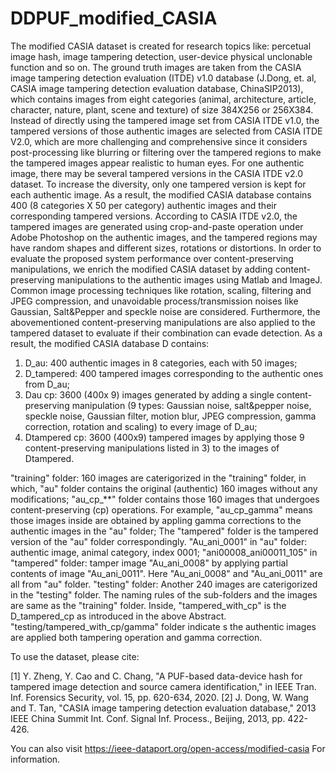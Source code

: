 # DDPUF_modified_CASIA

The modified CASIA dataset is created for research topics like: percetual image hash, image tampering detection, user-device physical unclonable function and so on. 
The ground truth images are taken from the CASIA image tampering detection evaluation (ITDE) v1.0 database (J.Dong, et. al, CASIA image tampering detection evaluation database, ChinaSIP2013), which contains images from eight categories (animal, architecture, article, character, nature, plant, scene and texture) of size 384X256 or 256X384. Instead of directly using the tampered image set from CASIA ITDE v1.0, the tampered versions of those authentic images are selected from CASIA ITDE V2.0, which are more challenging and comprehensive since it considers post-processing like blurring or filtering over the tampered regions to make the tampered images appear realistic to human eyes. For one authentic image, there may be several tampered versions in the CASIA ITDE v2.0 dataset. To increase the diversity, only one tampered version is kept for each authentic image. As a result, the modified CASIA database contains 400 (8 categories X 50 per category) authentic images and their corresponding tampered versions.
According to CASIA ITDE v2.0, the tampered images are generated using crop-and-paste operation under Adobe Photoshop on the authentic images, and the tampered regions may have random shapes and different sizes, rotations or distortions. In order to evaluate the proposed system performance over content-preserving manipulations, we enrich the modified CASIA dataset by adding content-preserving manipulations to the authentic images using Matlab and ImageJ. Common image processing techniques like rotation, scaling, filtering and JPEG compression, and unavoidable process/transmission noises like Gaussian, Salt&Pepper and speckle noise are considered. Furthermore, the abovementioned content-preserving manipulations are also applied to the tampered dataset to evaluate if their combination can evade detection. As a result, the modified CASIA database D contains:
1) D_au: 400 authentic images in 8 categories, each with 50 images;
2) D_tampered: 400 tampered images corresponding to the authentic ones from D_au;
3) Dau cp: 3600 (400x 9) images generated by adding a single content-preserving manipulation (9 types: Gaussian noise, salt&pepper noise, speckle noise, Gaussian filter, motion blur, JPEG compression, gamma correction, rotation and scaling) to every image of D_au;
4) Dtampered cp: 3600 (400x9) tampered images by applying those 9 content-preserving manipulations listed in 3) to the images of Dtampered.

"training" folder: 160 images are caterigorized in the "training" folder, in which, "au" folder contains the original (authentic) 160 images without any modifications; "au_cp_**" folder contains those 160 images that undergoes content-preserving (cp) operations. For example, "au_cp_gamma" means those images inside are obtained by appling gamma corrections to the authentic images in the "au" folder; The "tampered" folder is the tampered version of the "au" folder correspondingly. 
"Au_ani_0001" in "au" folder: authentic image, animal category, index 0001;
"ani00008_ani00011_105" in "tampered" folder: tamper image "Au_ani_0008" by applying partial contents of image "Au_ani_0011".  Here "Au_ani_0008" and "Au_ani_0011" are all from "au" folder. 
"testing" folder: Another 240 images are caterigorized in the "testing" folder. The naming rules of the sub-folders and the images are same as the "training" folder. Inside, "tampered_with_cp" is the  D_tampered_cp as introduced in the above Abstract. "testing/tampered_with_cp/gamma" folder indicate s the authentic images are applied both tampering operation and gamma correction. 


To use the dataset, please cite:

[1] Y. Zheng, Y. Cao and C. Chang, "A PUF-based data-device hash for tampered image detection and source camera identification," in IEEE Tran. Inf. Forensics Security, vol. 15, pp. 620-634, 2020.
[2] J. Dong, W. Wang and T. Tan, "CASIA image tampering detection evaluation database," 2013 IEEE China Summit Int. Conf. Signal Inf. Process., Beijing, 2013, pp. 422-426.

You can also visit 
https://ieee-dataport.org/open-access/modified-casia
For information. 
